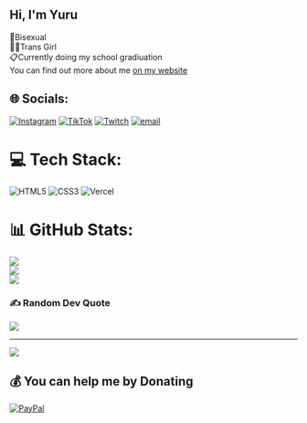 ## Hi, I'm Yuru

🖤Bisexual<br/>
🏳️‍⚧️Trans Girl<br/>
📋Currently doing my school gradiuation<br/>
You can find out more about me [on my website](https://kuninaru.com)


## 🌐 Socials:
[![Instagram](https://img.shields.io/badge/Instagram-%23E4405F.svg?logo=Instagram&logoColor=white)](https://instagram.com/xkaerii_) [![TikTok](https://img.shields.io/badge/TikTok-%23000000.svg?logo=TikTok&logoColor=white)](https://tiktok.com/@kuninaru_) [![Twitch](https://img.shields.io/badge/Twitch-%239146FF.svg?logo=Twitch&logoColor=white)](https://twitch.tv/pxllowuwu) [![email](https://img.shields.io/badge/Email-D14836?logo=gmail&logoColor=white)](mailto:xkaeriiii@gmail.com) 

# 💻 Tech Stack:
![HTML5](https://img.shields.io/badge/html5-%23E34F26.svg?style=for-the-badge&logo=html5&logoColor=white) ![CSS3](https://img.shields.io/badge/css3-%231572B6.svg?style=for-the-badge&logo=css3&logoColor=white) ![Vercel](https://img.shields.io/badge/vercel-%23000000.svg?style=for-the-badge&logo=vercel&logoColor=white)
# 📊 GitHub Stats:
![](https://github-readme-stats.vercel.app/api?username=xkaeri&theme=merko&hide_border=true&include_all_commits=false&count_private=false)<br/>
![](https://nirzak-streak-stats.vercel.app/?user=xkaeri&theme=merko&hide_border=true)<br/>
![](https://github-readme-stats.vercel.app/api/top-langs/?username=xkaeri&theme=merko&hide_border=true&include_all_commits=false&count_private=false&layout=compact)

### ✍️ Random Dev Quote
![](https://quotes-github-readme.vercel.app/api?type=horizontal&theme=merko)

---
[![](https://visitcount.itsvg.in/api?id=xkaeri&icon=0&color=12)](https://visitcount.itsvg.in)

  ## 💰 You can help me by Donating
  [![PayPal](https://img.shields.io/badge/PayPal-00457C?style=for-the-badge&logo=paypal&logoColor=white)](https://paypal.me/MikaMagKuro) 

  
<!-- Proudly created with GPRM ( https://gprm.itsvg.in ) -->
